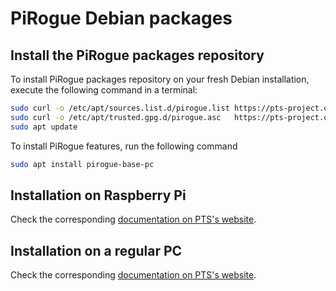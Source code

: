 # PiRogue Debian packages

## Install the PiRogue packages repository

To install PiRogue packages repository on your fresh Debian installation, execute the following command in a terminal:

```bash
sudo curl -o /etc/apt/sources.list.d/pirogue.list https://pts-project.org/ppa/pirogue.list
sudo curl -o /etc/apt/trusted.gpg.d/pirogue.asc   https://pts-project.org/ppa/Key.gpg
sudo apt update
```

To install PiRogue features, run the following command
```bash
sudo apt install pirogue-base-pc
```

## Installation on Raspberry Pi 
Check the corresponding [documentation on PTS's website](https://pts-project.org/docs/pirogue/build-a-pirogue/).

## Installation on a regular PC
Check the corresponding [documentation on PTS's website](https://pts-project.org/docs/recipes/turn-a-regular-pc-into-a-pirogue/).
